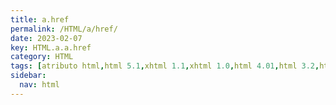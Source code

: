 ```yaml
---
title: a.href
permalink: /HTML/a/href/
date: 2023-02-07
key: HTML.a.a.href
category: HTML
tags: [atributo html,html 5.1,xhtml 1.1,xhtml 1.0,html 4.01,html 3.2,html 2.0,html 5.2,html 5]
sidebar:
  nav: html
---
```

